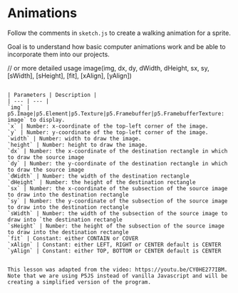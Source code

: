 # Animations

Follow the comments in `sketch.js` to create a walking animation for 
a sprite.

Goal is to understand how basic computer animations work and be able to incorporate them into our projects.

// or more detailed usage
image(img, dx, dy, dWidth, dHeight, sx, sy, [sWidth], [sHeight], [fit], [xAlign], [yAlign])
```

| Parameters | Description |
| --- | --- |
`img` | p5.Image|p5.Element|p5.Texture|p5.Framebuffer|p5.FramebufferTexture: image` to display.
`x` | Number: x-coordinate of the top-left corner of the image.
`y` | Number: y-coordinate of the top-left corner of the image.
`width` | Number: width to draw the image.
`height` | Number: height to draw the image.
`dx` | Number: the x-coordinate of the destination rectangle in which to draw the source image
`dy` | Number: the y-coordinate of the destination rectangle in which to draw the source image
`dWidth` | Number: the width of the destination rectangle
`dHeight` | Number: the height of the destination rectangle
`sx` | Number: the x-coordinate of the subsection of the source image to draw into the destination rectangle
`sy` | Number: the y-coordinate of the subsection of the source image to draw into the destination rectangle
`sWidth` | Number: the width of the subsection of the source image to draw into `the destination rectangle
`sHeight` | Number: the height of the subsection of the source image to draw into the destination rectangle
`fit` | Constant: either CONTAIN or COVER
`xAlign` | Constant: either LEFT, RIGHT or CENTER default is CENTER
`yAlign` | Constant: either TOP, BOTTOM or CENTER default is CENTER
   

This lesson was adapted from the video: https://youtu.be/CY0HE277IBM.
Note that we are using P5JS instead of vanilla Javascript and will be creating a simplified version of the program.


